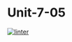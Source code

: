 # Unit-7-05
[![linter](https://github.com/Lukas-Johns/Unit-7-05/workflows/linter/badge.svg)](https://github.com/marketplace/actions/super-linter)
